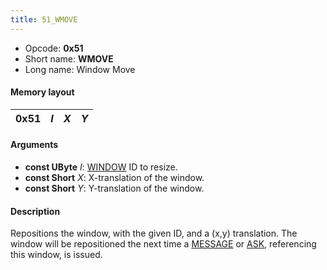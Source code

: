 ```yaml
---
title: 51_WMOVE
---
```


- Opcode: **0x51**
- Short name: **WMOVE**
- Long name: Window Move

#### Memory layout

| 0x51 | *I* | *X* | *Y* |
|------|-----|-----|-----|

#### Arguments

- **const UByte** *I*: [WINDOW](50_WINDOW) ID to resize.
- **const Short** *X*: X-translation of the window.
- **const Short** *Y*: Y-translation of the window.

#### Description

Repositions the window, with the given ID, and a (x,y) translation. The window will be repositioned the next time a [MESSAGE](FF7/Field/Script/Opcodes/40_MESSAGE "wikilink") or [ASK](48_ASK), referencing this window, is issued.
